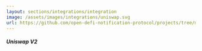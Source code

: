 ```yaml
---
layout: sections/integrations/integration
image: /assets/images/integrations/uniswap.svg
url: https://github.com/open-defi-notification-protocol/projects/tree/master/uniswap
---
```


##### Uniswap V2